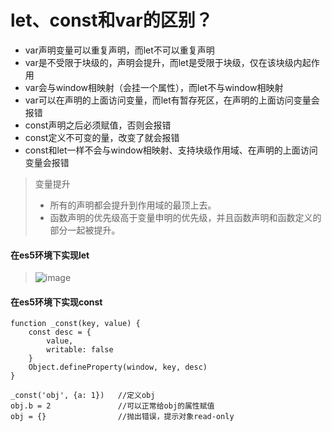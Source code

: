 # let、const和var的区别？
- var声明变量可以重复声明，而let不可以重复声明
- var是不受限于块级的，声明会提升，而let是受限于块级，仅在该块级内起作用
- var会与window相映射（会挂一个属性），而let不与window相映射
- var可以在声明的上面访问变量，而let有暂存死区，在声明的上面访问变量会报错
- const声明之后必须赋值，否则会报错
- const定义不可变的量，改变了就会报错
- const和let一样不会与window相映射、支持块级作用域、在声明的上面访问变量会报错
> 变量提升
> - 所有的声明都会提升到作用域的最顶上去。
> - 函数声明的优先级高于变量申明的优先级，并且函数声明和函数定义的部分一起被提升。
#### 在es5环境下实现let
> ![image](https://user-gold-cdn.xitu.io/2020/4/5/1714616e2fd53bf8?imageView2/0/w/1280/h/960/format/webp/ignore-error/1)

####  在es5环境下实现const

```
function _const(key, value) {    
    const desc = {        
        value,        
        writable: false    
    }    
    Object.defineProperty(window, key, desc)
}
    
_const('obj', {a: 1})   //定义obj
obj.b = 2               //可以正常给obj的属性赋值
obj = {}                //抛出错误，提示对象read-only

```